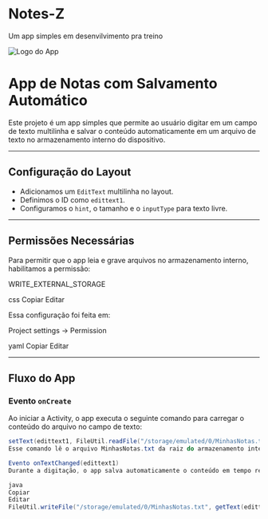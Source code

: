 # Notes-Z
Um app simples em desenvilvimento pra treino 

![Logo do App](logo.png)


# App de Notas com Salvamento Automático

Este projeto é um app simples que permite ao usuário digitar em um campo de texto multilinha e salvar o conteúdo automaticamente em um arquivo de texto no armazenamento interno do dispositivo.

---

## Configuração do Layout

- Adicionamos um `EditText` multilinha no layout.
- Definimos o ID como `edittext1`.
- Configuramos o `hint`, o tamanho e o `inputType` para texto livre.

---

## Permissões Necessárias

Para permitir que o app leia e grave arquivos no armazenamento interno, habilitamos a permissão:

WRITE_EXTERNAL_STORAGE

css
Copiar
Editar

Essa configuração foi feita em:

Project settings → Permission

yaml
Copiar
Editar

---

## Fluxo do App

### Evento `onCreate`

Ao iniciar a Activity, o app executa o seguinte comando para carregar o conteúdo do arquivo no campo de texto:

```java
setText(edittext1, FileUtil.readFile("/storage/emulated/0/MinhasNotas.txt"));
Esse comando lê o arquivo MinhasNotas.txt da raiz do armazenamento interno e exibe o conteúdo no edittext1.

Evento onTextChanged(edittext1)
Durante a digitação, o app salva automaticamente o conteúdo em tempo real com o código:

java
Copiar
Editar
FileUtil.writeFile("/storage/emulated/0/MinhasNotas.txt", getText(edittext1));
